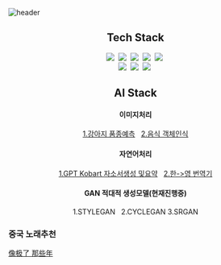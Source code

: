 ![header](https://capsule-render.vercel.app/api?type=soft&color=auto&height=150&align=center&section=header&text=LEEJONGHEON&fontSize=70&animation=twinkling)
<h2 align="center">Tech Stack</h2>

<p align="center">
  <img src="https://img.shields.io/badge/Python-3766AB?style=flat-square&logo=Python&logoColor=white"/></a>&nbsp 
  <img src="https://img.shields.io/badge/Java-007396?style=flat-square&logo=Java&logoColor=white"/></a>&nbsp 
  <img src="https://img.shields.io/badge/C-A8B9CC?style=flat-square&logo=C&logoColor=white"/></a>&nbsp 
  <img src="https://img.shields.io/badge/Javascript-ffb13b?style=flat-square&logo=javascript&logoColor=white"/></a>&nbsp 
  <img src="https://img.shields.io/badge/css-1572B6?style=flat-square&logo=css3&logoColor=white"/></a>&nbsp 
  <br>
  <img src="https://img.shields.io/badge/Django-092E20?style=flat-square&logo=Django&logoColor=white"/></a>&nbsp 
  <img src="https://img.shields.io/badge/Mysql-E6B91E?style=flat-square&logo=MySql&logoColor=white"/></a>&nbsp 
  <img src="https://img.shields.io/badge/aws-333664?style=flat-square&logo=amazon-aws&logoColor=white"/></a>&nbsp     
</p>

<h2 align="center">AI Stack</h2>

<p align="center">
  <h4 align="center">이미지처리</h4>
    <p align="center">
      <a href='https://github.com/LEEJONGHEON/Dog-classification'>1.강아지 품종예측</a> &nbsp 
      <a href='https://github.com/LEEJONGHEON/Yolov4'>2.음식 객체인식</a>
    </p>
  <h4 align="center">자연어처리</h4>
    <p align="center">
      <a href='https://github.com/LEEJONGHEON/self_introduce' >1.GPT Kobart 자소서생성 및요약</a> &nbsp 
      <a href='https://github.com/LEEJONGHEON/kor2eng' >2.한->영 번역기</a>
    </p>
  <h4 align="center">GAN 적대적 생성모델(현재진행중)</h4>
    <p align="center">
      <a>1.STYLEGAN</a> &nbsp 
      <a>2.CYCLEGAN</a>
      <a>3.SRGAN</a>
    </p>
</p>

<div>
  <h3>중국 노래추천</h3>
  <a href='https://youtu.be/cN8HUPG-JKI?list=RDMMcN8HUPG-JKI'> 像极了 </a>
  <a href='https://youtu.be/etW45uFN1fA?list=RDMMetW45uFN1fA'> 那些年 </a>
</div>  
